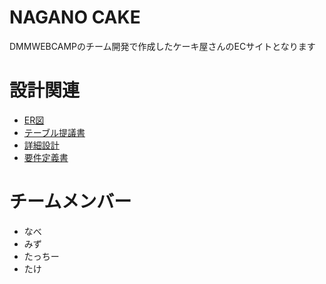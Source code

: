 # NAGANO CAKE 

DMMWEBCAMPのチーム開発で作成したケーキ屋さんのECサイトとなります


# 設計関連
* [ER図]("ER図.pdf")
* [テーブル提議書]("テーブル提議書.xlxm")
* [詳細設計]("詳細設計.pdf")
* [要件定義書]("要件定義書.pdf")


# チームメンバー
* なべ
* みず
* たっちー
* たけ
